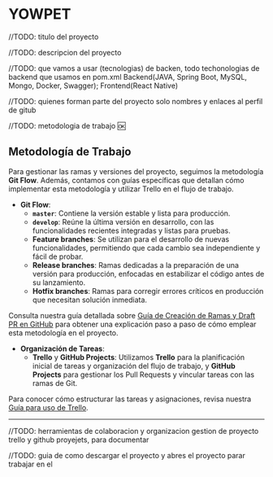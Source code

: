 # YOWPET

//TODO: titulo del proyecto

//TODO: descripcion del proyecto

//TODO: que vamos a usar (tecnologias) de backen,
todo techonologias de backend que usamos en pom.xml
Backend(JAVA, Spring Boot, MySQL, Mongo, Docker, Swagger); Frontend(React Native)

//TODO: quienes forman parte del proyecto solo nombres y enlaces al perfil de gitub

//TODO: metodologia de trabajo 🆗
## Metodología de Trabajo

Para gestionar las ramas y versiones del proyecto, seguimos la metodología **Git Flow**. Además, contamos con guías
específicas que detallan cómo implementar esta metodología y utilizar Trello en el flujo de trabajo.

- **Git Flow**:
    - **`master`**: Contiene la versión estable y lista para producción.
    - **`develop`**: Reúne la última versión en desarrollo, con las funcionalidades recientes integradas y listas para
      pruebas.
    - **Feature branches**: Se utilizan para el desarrollo de nuevas funcionalidades, permitiendo que cada cambio sea
      independiente y fácil de probar.
    - **Release branches**: Ramas dedicadas a la preparación de una versión para producción, enfocadas en estabilizar el
      código antes de su lanzamiento.
    - **Hotfix branches**: Ramas para corregir errores críticos en producción que necesitan solución inmediata.

Consulta nuestra guía detallada sobre 
[Guía de Creación de Ramas y Draft PR en GitHub](utils/guides/Como_trabajar_con_GitHub_y_Git_V1.pdf)
para obtener una explicación paso a paso de cómo emplear esta metodología en el proyecto.

- **Organización de Tareas**:
    - **Trello** y **GitHub Projects**: Utilizamos **Trello** para la planificación inicial de tareas y organización del
      flujo de trabajo, y **GitHub Projects** para gestionar los Pull Requests y vincular tareas con las ramas de Git.

Para conocer cómo estructurar las tareas y asignaciones, revisa nuestra [Guía para uso de Trello](utils/guides/Como_usar_Trello_V1.pdf).

---

//TODO: herramientas de colaboracion y organizacion 
gestion de proyecto trello y github proyejets, para documentar

//TODO: guia de como descargar el proyecto  y abres el proyecto parar trabajar en el

